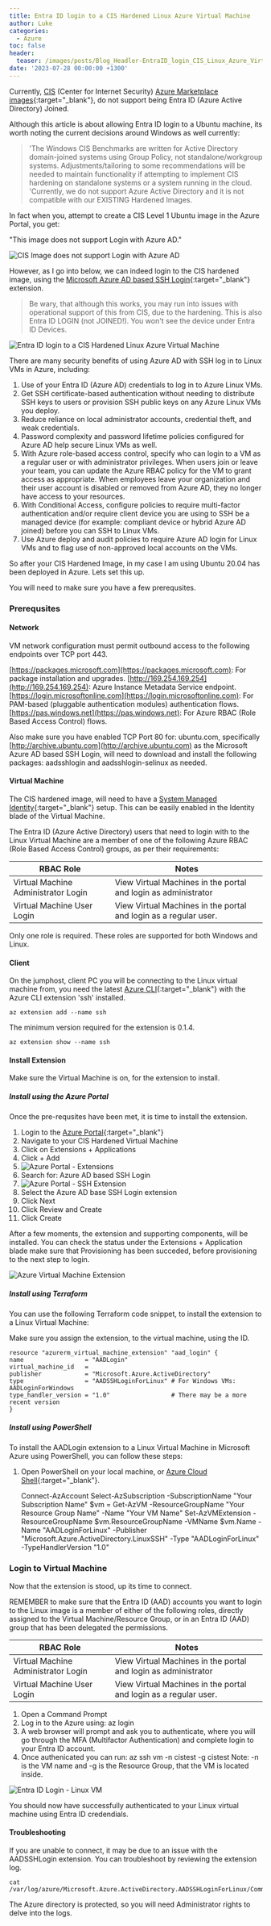 ```yaml
---
title: Entra ID login to a CIS Hardened Linux Azure Virtual Machine
author: Luke
categories:
  - Azure
toc: false
header:
  teaser: /images/posts/Blog_Headler-EntraID_login_CIS_Linux_Azure_Virtual_Machine.gif
date: '2023-07-28 00:00:00 +1300'
---
```


Currently, [CIS](https://www.cisecurity.org/) (Center for Internet Security) [Azure Marketplace images](https://azuremarketplace.microsoft.com/en-us/marketplace/apps?search=CIS&page=1?WT.mc_id=AZ-MVP-5004796){:target="_blank"}, do not support being Entra ID (Azure Active Directory) Joined.

Although this article is about allowing Entra ID login to a Ubuntu machine, its worth noting the current decisions around Windows as well currently:

>'The Windows CIS Benchmarks are written for Active Directory domain-joined systems using Group Policy, not standalone/workgroup systems. Adjustments/tailoring to some recommendations will be needed to maintain functionality if attempting to implement CIS hardening on standalone systems or a system running in the cloud.
>'Currently, we do not support Azure Active Directory and it is not compatible with our EXISTING Hardened Images.

In fact when you, attempt to create a CIS Level 1 Ubuntu image in the Azure Portal, you get:

"This image does not support Login with Azure AD."

![CIS Image does not support Login with Azure AD](/images/posts/AzurePortal_CIS_Level1_Ubuntu_NoEntraIDLogin.png)

However, as I go into below, we can indeed login to the CIS hardened image, using the [Microsoft Azure AD based SSH Login](https://learn.microsoft.com/en-us/azure/active-directory/devices/howto-vm-sign-in-azure-ad-linux?WT.mc_id=AZ-MVP-5004796){:target="_blank"} extension.

> Be wary, that although this works, you may run into issues with operational support of this from CIS, due to the hardening. This is also Entra ID LOGIN (not JOINED!). You won't see the device under Entra ID Devices.

![Entra ID login to a CIS Hardened Linux Azure Virtual Machine](/images/posts/Blog_Headler-EntraID_login_CIS_Linux_Azure_Virtual_Machine.gif)

There are many security benefits of using Azure AD with SSH log in to Linux VMs in Azure, including:

1. Use of your Entra ID (Azure AD) credentials to log in to Azure Linux VMs.
1. Get SSH certificate-based authentication without needing to distribute SSH keys to users or provision SSH public keys on any Azure Linux VMs you deploy.
1. Reduce reliance on local administrator accounts, credential theft, and weak credentials.
1. Password complexity and password lifetime policies configured for Azure AD help secure Linux VMs as well.
1. With Azure role-based access control, specify who can login to a VM as a regular user or with administrator privileges. When users join or leave your team, you can update the Azure RBAC policy for the VM to grant access as appropriate. When employees leave your organization and their user account is disabled or removed from Azure AD, they no longer have access to your resources.
1. With Conditional Access, configure policies to require multi-factor authentication and/or require client device you are using to SSH be a managed device (for example: compliant device or hybrid Azure AD joined) before you can SSH to Linux VMs.
1. Use Azure deploy and audit policies to require Azure AD login for Linux VMs and to flag use of non-approved local accounts on the VMs.

So after your CIS Hardened Image, in my case I am using Ubuntu 20.04 has been deployed in Azure. Lets set this up.

You will need to make sure you have a few prerequsites.

### Prerequsites

#### Network

VM network configuration must permit outbound access to the following endpoints over TCP port 443.

[https://packages.microsoft.com](https://packages.microsoft.com): For package installation and upgrades.
[http://169.254.169.254](http://169.254.169.254): Azure Instance Metadata Service endpoint.
[https://login.microsoftonline.com](https://login.microsoftonline.com): For PAM-based (pluggable authentication modules) authentication flows.
[https://pas.windows.net](https://pas.windows.net): For Azure RBAC (Role Based Access Control) flows.

Also make sure you have enabled TCP Port 80 for: ubuntu.com, specifically [http://archive.ubuntu.com](http://archive.ubuntu.com) as the Microsoft Azure AD based SSH Login, will need to download and install the following packages: aadsshlogin and aadsshlogin-selinux as needed.

#### Virtual Machine

The CIS hardened image, will need to have a [System Managed Identity](https://learn.microsoft.com/azure/active-directory/managed-identities-azure-resources/overview?WT.mc_id=AZ-MVP-5004796#managed-identity-types){:target="_blank"} setup. This can be easily enabled in the Identity blade of the Virtual Machine.

The Entra ID (Azure Active Directory) users that need to login with to the Linux Virtual Machine are a member of one of the following Azure RBAC (Role Based Access Control) groups, as per their requirements:

| RBAC Role                           | Notes                                                            |
| ----------------------------------- | ---------------------------------------------------------------- |
| Virtual Machine Administrator Login | View Virtual Machines in the portal and login as administrator   |
| Virtual Machine User Login          | View Virtual Machines in the portal and login as a regular user. |

Only one role is required. These roles are supported for both Windows and Linux.

#### Client

On the jumphost, client PC you will be connecting to the Linux virtual machine from, you need the latest [Azure CLI](https://learn.microsoft.com/cli/azure/install-azure-cli?WT.mc_id=AZ-MVP-5004796){:target="_blank"} with the Azure CLI extension 'ssh' installed.

    az extension add --name ssh

The minimum version required for the extension is 0.1.4.

    az extension show --name ssh

#### Install Extension

Make sure the Virtual Machine is on, for the extension to install.

##### Install using the Azure Portal

Once the pre-requsites have been met, it is time to install the extension.

1. Login to the [Azure Portal](https://portal.azure.com/){:target="_blank"}
1. Navigate to your CIS Hardened Virtual Machine
1. Click on Extensions + Applications
1. Click + Add
1. ![Azure Portal - Extensions](/images/posts/AzurePortal_CISHardenedVM_Extensions.png)
1. Search for: Azure AD based SSH Login
1. ![Azure Portal - SSH Extension](/images/posts/AzurePortal_CISHardenedVM_SSH_Extension.png)
1. Select the Azure AD base SSH Login extension
1. Click Next
1. Click Review and Create
1. Click Create

After a few moments, the extension and supporting components, will be installed. You can check the status under the Extensions + Application blade make sure that Provisioning has been succeded, before provisioning to the next step to login.

![Azure Virtual Machine Extension](/images/posts/AzurePortal_CIS_Level1_Ubuntu_ADSSHExtensionStatus.png)

##### Install using Terraform

You can use the following Terraform code snippet, to install the extension to a Linux Virtual Machine:

Make sure you assign the extension, to the virtual machine, using the ID.

    resource "azurerm_virtual_machine_extension" "aad_login" {
    name                 = "AADLogin"
    virtual_machine_id   = 
    publisher            = "Microsoft.Azure.ActiveDirectory"
    type                 = "AADSSHLoginForLinux" # For Windows VMs: AADLoginForWindows
    type_handler_version = "1.0"                 # There may be a more recent version
    }

##### Install using PowerShell

To install the AADLogin extension to a Linux Virtual Machine in Microsoft Azure using PowerShell, you can follow these steps:

1. Open PowerShell on your local machine, or [Azure Cloud Shell](https://learn.microsoft.com/azure/cloud-shell/overview?WT.mc_id=AZ-MVP-5004796){:target="_blank"}.

    Connect-AzAccount
    Select-AzSubscription -SubscriptionName "Your Subscription Name"
    $vm = Get-AzVM -ResourceGroupName "Your Resource Group Name" -Name "Your VM Name"
    Set-AzVMExtension -ResourceGroupName $vm.ResourceGroupName -VMName $vm.Name -Name "AADLoginForLinux" -Publisher "Microsoft.Azure.ActiveDirectory.LinuxSSH" -Type "AADLoginForLinux" -TypeHandlerVersion "1.0"

### Login to Virtual Machine

Now that the extension is stood, up its time to connect.

REMEMBER to make sure that the Entra ID (AAD) accounts you want to login to the Linux image is a member of either of the following roles, directly assigned to the Virtual Machine/Resource Group, or in an Entra ID (AAD) group that has been delegated the permissions.

| RBAC Role                           | Notes                                                            |
| ----------------------------------- | ---------------------------------------------------------------- |
| Virtual Machine Administrator Login | View Virtual Machines in the portal and login as administrator   |
| Virtual Machine User Login          | View Virtual Machines in the portal and login as a regular user. |

1. Open a Command Prompt
1. Log in to the Azure using:
    az login
1. A web browser will prompt and ask you to authenticate, where you will go through the MFA (Multifactor Authentication) and complete login to your Entra ID account.
1. Once authenicated you can run:
    az ssh vm -n cistest -g cistest
Note: -n is the VM name and -g is the Resource Group, that the VM is located inside.

![Entra ID Login - Linux VM](/images/posts/CISHardenedImageEntraIDLogin.gif)

You should now have successfully authenticated to your Linux virtual machine using Entra ID credendials.

#### Troubleshooting

If you are unable to connect, it may be due to an issue with the AADSSHLogin extension. You can troubleshoot by reviewing the extension log.

    cat /var/log/azure/Microsoft.Azure.ActiveDirectory.AADSSHLoginForLinux/CommandExecution.log

The Azure directory is protected, so you will need Administrator rights to delve into the logs.
